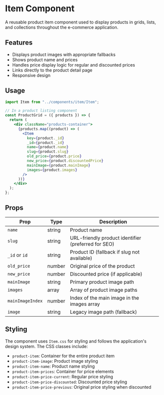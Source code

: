 # Item Component

A reusable product item component used to display products in grids, lists, and collections throughout the e-commerce application.

## Features

- Displays product images with appropriate fallbacks
- Shows product name and prices
- Handles price display logic for regular and discounted prices
- Links directly to the product detail page
- Responsive design

## Usage

```jsx
import Item from "../components/item/Item";

// In a product listing component
const ProductGrid = ({ products }) => {
  return (
    <div className="products-container">
      {products.map((product) => (
        <Item
          key={product._id}
          _id={product._id}
          name={product.name}
          slug={product.slug}
          old_price={product.price}
          new_price={product.discountedPrice}
          mainImage={product.mainImage}
          images={product.images}
        />
      ))}
    </div>
  );
};
```

## Props

| Prop             | Type   | Description                                         |
| ---------------- | ------ | --------------------------------------------------- |
| `name`           | string | Product name                                        |
| `slug`           | string | URL-friendly product identifier (preferred for SEO) |
| `_id` or `id`    | string | Product ID (fallback if slug not available)         |
| `old_price`      | number | Original price of the product                       |
| `new_price`      | number | Discounted price (if applicable)                    |
| `mainImage`      | string | Primary product image path                          |
| `images`         | array  | Array of product image paths                        |
| `mainImageIndex` | number | Index of the main image in the images array         |
| `image`          | string | Legacy image path (fallback)                        |

## Styling

The component uses `Item.css` for styling and follows the application's design system. The CSS classes include:

- `product-item`: Container for the entire product item
- `product-item-image`: Product image styling
- `product-item-name`: Product name styling
- `product-item-prices`: Container for price elements
- `product-item-price-current`: Regular price styling
- `product-item-price-discounted`: Discounted price styling
- `product-item-price-previous`: Original price styling when discounted
